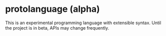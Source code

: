 # protolanguage (alpha)
This is an experimental programming language with extensible syntax. Until the project is in beta, APIs may change frequently.


